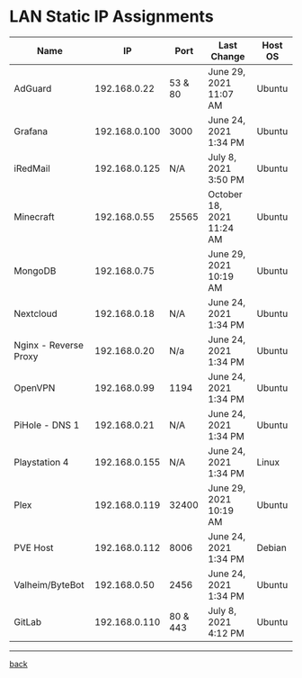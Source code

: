 # LAN Static IP Assignments

|Name                 |IP           |Port    |Last Change           |Host OS|
|---------------------|-------------|--------|----------------------|-------|
|AdGuard              |192.168.0.22 |53 & 80 |June 29, 2021 11:07 AM|Ubuntu |
|Grafana              |192.168.0.100|3000    |June 24, 2021 1:34 PM |Ubuntu |
|iRedMail             |192.168.0.125|N/A     |July 8, 2021 3:50 PM  |Ubuntu |
|Minecraft            |192.168.0.55 |25565   |October 18, 2021 11:24 AM |Ubuntu |
|MongoDB              |192.168.0.75 |        |June 29, 2021 10:19 AM|Ubuntu |
|Nextcloud            |192.168.0.18 |N/A     |June 24, 2021 1:34 PM |Ubuntu |
|Nginx - Reverse Proxy|192.168.0.20 |N/a     |June 24, 2021 1:34 PM |Ubuntu |
|OpenVPN              |192.168.0.99 |1194    |June 24, 2021 1:34 PM |Ubuntu |
|PiHole - DNS 1       |192.168.0.21 |N/A     |June 24, 2021 1:34 PM |Ubuntu |
|Playstation 4        |192.168.0.155|N/A     |June 24, 2021 1:34 PM |Linux  |
|Plex                 |192.168.0.119|32400   |June 29, 2021 10:19 AM|Ubuntu |
|PVE Host             |192.168.0.112|8006    |June 24, 2021 1:34 PM |Debian |
|Valheim/ByteBot      |192.168.0.50 |2456    |June 24, 2021 1:34 PM |Ubuntu |
|GitLab               |192.168.0.110|80 & 443|July 8, 2021 4:12 PM  |Ubuntu |


---
[back](./README.md)

